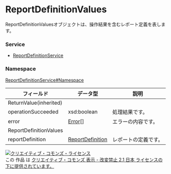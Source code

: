 # ReportDefinitionValues
ReportDefinitionValuesオブジェクトは、操作結果を含むレポート定義を表します。
### Service
+ [ReportDefinitionService](../../services/ReportDefinitionService.md)

### Namespace
[ReportDefinitionService#Namespace](../../services/ReportDefinitionService.md#namespace)

| フィールド | データ型 | 説明 | 
|---|---|---|
| ReturnValue(inherited)|||
| operationSucceeded| xsd:boolean| 処理結果です。 |
| error| <a href="../Common/Error.md"><span>Error</span></a>[]| エラーの内容です。 |
| ReportDefinitionValues|||
| reportDefinition| <a href="./ReportDefinition.md"><span>ReportDefinition</span></a>| レポートの定義です。 |

<a rel="license" href="http://creativecommons.org/licenses/by-nd/2.1/jp/"><img alt="クリエイティブ・コモンズ・ライセンス" style="border-width:0" src="https://i.creativecommons.org/l/by-nd/2.1/jp/88x31.png" /></a><br />この 作品 は <a rel="license" href="http://creativecommons.org/licenses/by-nd/2.1/jp/">クリエイティブ・コモンズ 表示 - 改変禁止 2.1 日本 ライセンスの下に提供されています。</a>
